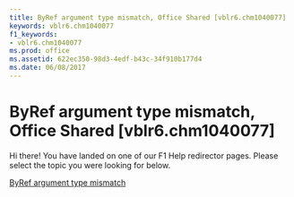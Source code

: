 ```yaml
---
title: ByRef argument type mismatch, Office Shared [vblr6.chm1040077]
keywords: vblr6.chm1040077
f1_keywords:
- vblr6.chm1040077
ms.prod: office
ms.assetid: 622ec350-98d3-4edf-b43c-34f910b177d4
ms.date: 06/08/2017
---
```



# ByRef argument type mismatch, Office Shared [vblr6.chm1040077]

Hi there! You have landed on one of our F1 Help redirector pages. Please select the topic you were looking for below.

[ByRef argument type mismatch](http://msdn.microsoft.com/library/6adca657-8620-e3f1-3587-e317f988979c%28Office.15%29.aspx)

